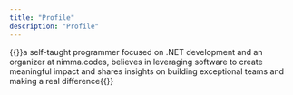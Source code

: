 ```yaml
---
title: "Profile"
description: "Profile"
---
```



{{<lead>}}a self-taught programmer focused on .NET development and an organizer at nimma.codes, believes in leveraging software to create meaningful impact and shares insights on building exceptional teams and making a real difference{{</lead>}}